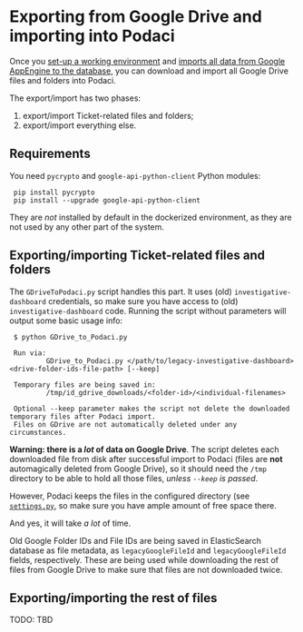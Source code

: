 # Exporting from Google Drive and importing into Podaci

Once you [set-up a working environment](../../README.md) and [imports all data from Google AppEngine to the database](../README.md), you can download and import all Google Drive files and folders into Podaci.

The export/import has two phases:
 1. export/import Ticket-related files and folders;
 2. export/import everything else.

## Requirements

You need `pycrypto` and `google-api-python-client` Python modules:
```
 pip install pycrypto
 pip install --upgrade google-api-python-client
```

They are *not* installed by default in the dockerized environment, as they are not used by any other part of the system.

## Exporting/importing Ticket-related files and folders

The `GDriveToPodaci.py` script handles this part. It uses (old) `investigative-dashboard` credentials, so make sure you have access to (old) `investigative-dashboard` code. Running the script without parameters will output some basic usage info:
```
 $ python GDrive_to_Podaci.py
 
 Run via:
         GDrive_to_Podaci.py </path/to/legacy-investigative-dashboard> <drive-folder-ids-file-path> [--keep]
 
 Temporary files are being saved in:
         /tmp/id_gdrive_downloads/<folder-id>/<individual-filenames>
 
 Optional --keep parameter makes the script not delete the downloaded temporary files after Podaci import.
 Files on GDrive are not automatically deleted under any circumstances.
```

**Warning: there is a *lot* of data on Google Drive**. The script deletes each downloaded file from disk after successful import to Podaci (files are **not** automagically deleted from Google Drive), so it should need the `/tmp` directory to be able to hold all those files, *unless `--keep` is passed*.

However, Podaci keeps the files in the configured directory (see [`settings.py`](../../settings/settings.py), so make sure you have ample amount of free space there.

And yes, it will take *a lot* of time.

Old Google Folder IDs and File IDs are being saved in ElasticSearch database as file metadata, as `legacyGoogleFileId` and `legacyGoogleFileId` fields, respectively. These are being used while downloading the rest of files from Google Drive to make sure that files are not downloaded twice.

## Exporting/importing the rest of files

TODO: TBD
